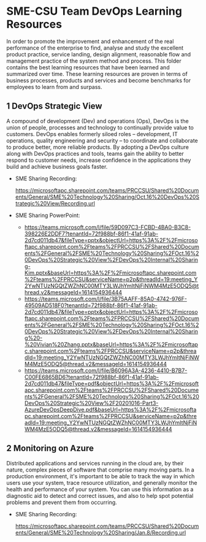 # SME-CSU Team DevOps Learning Resources

In order to promote the improvement and enhancement of the real performance of the enterprise to find, analyse and study the excellent product practice, service landing, design alignment, reasonable flow and management practice of the system method and process. This folder contains the best learning resources that have been learned and summarized over time. These learning resources are proven in terms of business processes, products and services and become benchmarks for employees to learn from and surpass.

## 1 DevOps Strategic View

A compound of development (Dev) and operations (Ops), DevOps is the union of people, processes and technology to continually provide value to customers. DevOps enables formerly siloed roles – development, IT operations, quality engineering and security – to coordinate and collaborate to produce better, more reliable products. By adopting a DevOps culture along with DevOps practices and tools, teams gain the ability to better respond to customer needs, increase confidence in the applications they build and achieve business goals faster.

- SME Sharing Recording: 

  https://microsoftapc.sharepoint.com/teams/PRCCSU/Shared%20Documents/General/SME%20Technology%20Sharing/Oct.16%20DevOps%20Strategic%20View/Recording.url

- SME Sharing PowerPoint:

  - https://teams.microsoft.com/l/file/59D097C3-FCBD-4BA0-B3C8-398226E2DDF7?tenantId=72f988bf-86f1-41af-91ab-2d7cd011db47&fileType=pptx&objectUrl=https%3A%2F%2Fmicrosoftapc.sharepoint.com%2Fteams%2FPRCCSU%2FShared%20Documents%2FGeneral%2FSME%20Technology%20Sharing%2FOct.16%20DevOps%20Strategic%20View%2FDevOps%20Internal%20Sharing-Kim.pptx&baseUrl=https%3A%2F%2Fmicrosoftapc.sharepoint.com%2Fteams%2FPRCCSU&serviceName=p2p&threadId=19:meeting_Y2YwNTUzNGQtZWZhNC00MTY3LWJhYmItNjFiNWM4MzE5ODQ5@thread.v2&messageId=1614154936444
  - https://teams.microsoft.com/l/file/3B75AAFF-85A0-4742-976F-49509AD518F0?tenantId=72f988bf-86f1-41af-91ab-2d7cd011db47&fileType=pptx&objectUrl=https%3A%2F%2Fmicrosoftapc.sharepoint.com%2Fteams%2FPRCCSU%2FShared%20Documents%2FGeneral%2FSME%20Technology%20Sharing%2FOct.16%20DevOps%20Strategic%20View%2FDevOps%20Internal%20Sharing%20-%20Vivian%20Zhang.pptx&baseUrl=https%3A%2F%2Fmicrosoftapc.sharepoint.com%2Fteams%2FPRCCSU&serviceName=p2p&threadId=19:meeting_Y2YwNTUzNGQtZWZhNC00MTY3LWJhYmItNjFiNWM4MzE5ODQ5@thread.v2&messageId=1614154936444
  - https://teams.microsoft.com/l/file/B6096A3A-4236-4410-B7B7-C00FE6865BD6?tenantId=72f988bf-86f1-41af-91ab-2d7cd011db47&fileType=pdf&objectUrl=https%3A%2F%2Fmicrosoftapc.sharepoint.com%2Fteams%2FPRCCSU%2FShared%20Documents%2FGeneral%2FSME%20Technology%20Sharing%2FOct.16%20DevOps%20Strategic%20View%2F20201016-Part3-AzureDevOpsDeepDive.pdf&baseUrl=https%3A%2F%2Fmicrosoftapc.sharepoint.com%2Fteams%2FPRCCSU&serviceName=p2p&threadId=19:meeting_Y2YwNTUzNGQtZWZhNC00MTY3LWJhYmItNjFiNWM4MzE5ODQ5@thread.v2&messageId=1614154936444 

## 2 Monitoring on Azure

Distributed applications and services running in the cloud are, by their nature, complex pieces of software that comprise many moving parts. In a production environment, it's important to be able to track the way in which users use your system, trace resource utilization, and generally monitor the health and performance of your system. You can use this information as a diagnostic aid to detect and correct issues, and also to help spot potential problems and prevent them from occurring.

- SME Sharing Recording: 

  https://microsoftapc.sharepoint.com/teams/PRCCSU/Shared%20Documents/General/SME%20Technology%20Sharing/Jan.8/Recording.url
